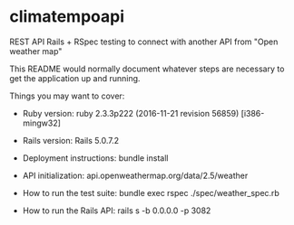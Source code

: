 # climatempoapi
REST API Rails + RSpec testing to connect with another API from "Open weather map"

This README would normally document whatever steps are necessary to get the
application up and running.

Things you may want to cover:

* Ruby version: ruby 2.3.3p222 (2016-11-21 revision 56859) [i386-mingw32]

* Rails version: Rails 5.0.7.2

* Deployment instructions: bundle install

* API initialization: api.openweathermap.org/data/2.5/weather

* How to run the test suite: bundle exec rspec ./spec/weather_spec.rb

* How to run the Rails API: rails s -b 0.0.0.0 -p 3082
